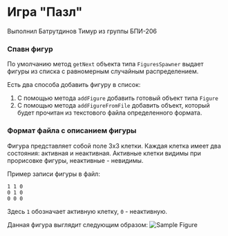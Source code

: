 # Игра "Пазл"
Выполнил Батрутдинов Тимур из группы БПИ-206

### Спавн фигур
По умолчанию метод `getNext` объекта типа `FiguresSpawner`
выдает фигуры из списка с равномерным случайным распределением.

Есть два способа добавить фигуру в список:
1. С помощью метода `addFigure` добавить готовый объект типа `Figure`
2. С помощью метода `addFigureFromFile` добавить объект,
который будет прочитан из текстового файла определенного
формата.

### Формат файла с описанием фигуры
Фигура представляет собой поле 3x3 клетки. Каждая
клетка имеет два состояния: активная и неактивная.
Активные клетки видимы при прорисовке фигуры,
неактивные - невидимы.

Пример записи фигуры в файл:
```
1 1 0
0 1 0
0 0 0
```

Здесь `1` обозначает активную клетку, `0` - неактивную.

Данная фигура выглядит следующим образом:
![Sample Figure](sample-figure.png "Sample Figure")
